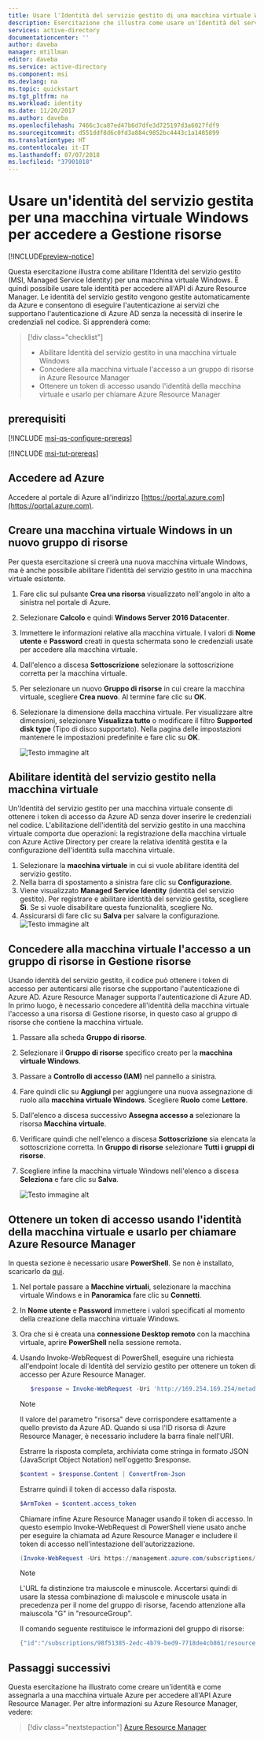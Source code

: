 ```yaml
---
title: Usare l'Identità del servizio gestito di una macchina virtuale Windows per accedere ad Azure Resource Manager
description: Esercitazione che illustra come usare un'Identità del servizio gestito di una macchina virtuale Windows per accedere ad Azure Resource Manager.
services: active-directory
documentationcenter: ''
author: daveba
manager: mtillman
editor: daveba
ms.service: active-directory
ms.component: msi
ms.devlang: na
ms.topic: quickstart
ms.tgt_pltfrm: na
ms.workload: identity
ms.date: 11/20/2017
ms.author: daveba
ms.openlocfilehash: 7466c3ca87ed47b6d7dfe3d725197d3a6027fdf9
ms.sourcegitcommit: d551ddf8d6c0fd3a884c9852bc4443c1a1485899
ms.translationtype: HT
ms.contentlocale: it-IT
ms.lasthandoff: 07/07/2018
ms.locfileid: "37901018"
---
```

# <a name="use-a-windows-vm-managed-service-identity-msi-to-access-resource-manager"></a>Usare un'identità del servizio gestita per una macchina virtuale Windows per accedere a Gestione risorse

[!INCLUDE[preview-notice](../../../includes/active-directory-msi-preview-notice.md)]

Questa esercitazione illustra come abilitare l'Identità del servizio gestito (MSI, Managed Service Identity) per una macchina virtuale Windows. È quindi possibile usare tale identità per accedere all'API di Azure Resource Manager. Le identità del servizio gestito vengono gestite automaticamente da Azure e consentono di eseguire l'autenticazione ai servizi che supportano l'autenticazione di Azure AD senza la necessità di inserire le credenziali nel codice. Si apprenderà come:

> [!div class="checklist"]
> * Abilitare Identità del servizio gestito in una macchina virtuale Windows 
> * Concedere alla macchina virtuale l'accesso a un gruppo di risorse in Azure Resource Manager 
> * Ottenere un token di accesso usando l'identità della macchina virtuale e usarlo per chiamare Azure Resource Manager

## <a name="prerequisites"></a>prerequisiti

[!INCLUDE [msi-qs-configure-prereqs](../../../includes/active-directory-msi-qs-configure-prereqs.md)]

[!INCLUDE [msi-tut-prereqs](../../../includes/active-directory-msi-tut-prereqs.md)]

## <a name="sign-in-to-azure"></a>Accedere ad Azure
Accedere al portale di Azure all'indirizzo [https://portal.azure.com](https://portal.azure.com).

## <a name="create-a-windows-virtual-machine-in-a-new-resource-group"></a>Creare una macchina virtuale Windows in un nuovo gruppo di risorse

Per questa esercitazione si creerà una nuova macchina virtuale Windows,  ma è anche possibile abilitare l'identità del servizio gestito in una macchina virtuale esistente.

1.  Fare clic sul pulsante **Crea una risorsa** visualizzato nell'angolo in alto a sinistra nel portale di Azure.
2.  Selezionare **Calcolo** e quindi **Windows Server 2016 Datacenter**. 
3.  Immettere le informazioni relative alla macchina virtuale. I valori di **Nome utente** e **Password** creati in questa schermata sono le credenziali usate per accedere alla macchina virtuale.
4.  Dall'elenco a discesa **Sottoscrizione** selezionare la sottoscrizione corretta per la macchina virtuale.
5.  Per selezionare un nuovo **Gruppo di risorse** in cui creare la macchina virtuale, scegliere **Crea nuovo**. Al termine fare clic su **OK**.
6.  Selezionare la dimensione della macchina virtuale. Per visualizzare altre dimensioni, selezionare **Visualizza tutto** o modificare il filtro **Supported disk type** (Tipo di disco supportato). Nella pagina delle impostazioni mantenere le impostazioni predefinite e fare clic su **OK**.

    ![Testo immagine alt](../media/msi-tutorial-windows-vm-access-arm/msi-windows-vm.png)

## <a name="enable-msi-on-your-vm"></a>Abilitare identità del servizio gestito nella macchina virtuale 

Un'Identità del servizio gestito per una macchina virtuale consente di ottenere i token di accesso da Azure AD senza dover inserire le credenziali nel codice. L'abilitazione dell'identità del servizio gestito in una macchina virtuale comporta due operazioni: la registrazione della macchina virtuale con Azure Active Directory per creare la relativa identità gestita e la configurazione dell'identità sulla macchina virtuale.

1.  Selezionare la **macchina virtuale** in cui si vuole abilitare identità del servizio gestito.  
2.  Nella barra di spostamento a sinistra fare clic su **Configurazione**. 
3.  Viene visualizzato **Managed Service Identity** (identità del servizio gestito). Per registrare e abilitare identità del servizio gestita, scegliere **Sì**. Se si vuole disabilitare questa funzionalità, scegliere No. 
4.  Assicurarsi di fare clic su **Salva** per salvare la configurazione.  
    ![Testo immagine alt](../media/msi-tutorial-linux-vm-access-arm/msi-linux-extension.png)

## <a name="grant-your-vm-access-to-a-resource-group-in-resource-manager"></a>Concedere alla macchina virtuale l'accesso a un gruppo di risorse in Gestione risorse
Usando identità del servizio gestito, il codice può ottenere i token di accesso per autenticarsi alle risorse che supportano l'autenticazione di Azure AD.  Azure Resource Manager supporta l'autenticazione di Azure AD.  In primo luogo, è necessario concedere all'identità della macchina virtuale l'accesso a una risorsa di Gestione risorse, in questo caso al gruppo di risorse che contiene la macchina virtuale.  

1.  Passare alla scheda **Gruppo di risorse**. 
2.  Selezionare il **Gruppo di risorse** specifico creato per la **macchina virtuale Windows**. 
3.  Passare a **Controllo di accesso (IAM)** nel pannello a sinistra. 
4.  Fare quindi clic su **Aggiungi** per aggiungere una nuova assegnazione di ruolo alla **macchina virtuale Windows**.  Scegliere **Ruolo** come **Lettore**. 
5.  Dall'elenco a discesa successivo **Assegna accesso a** selezionare la risorsa **Macchina virtuale**. 
6.  Verificare quindi che nell'elenco a discesa **Sottoscrizione** sia elencata la sottoscrizione corretta. In **Gruppo di risorse** selezionare **Tutti i gruppi di risorse**. 
7.  Scegliere infine la macchina virtuale Windows nell'elenco a discesa **Seleziona** e fare clic su **Salva**.

    ![Testo immagine alt](../media/msi-tutorial-windows-vm-access-arm/msi-windows-permissions.png)

## <a name="get-an-access-token-using-the-vm-identity-and-use-it-to-call-azure-resource-manager"></a>Ottenere un token di accesso usando l'identità della macchina virtuale e usarlo per chiamare Azure Resource Manager 

In questa sezione è necessario usare **PowerShell**.  Se non è installato, scaricarlo da [qui](https://docs.microsoft.com/powershell/azure/overview?view=azurermps-4.3.1). 

1.  Nel portale passare a **Macchine virtuali**, selezionare la macchina virtuale Windows e in **Panoramica** fare clic su **Connetti**. 
2.  In **Nome utente** e **Password** immettere i valori specificati al momento della creazione della macchina virtuale Windows. 
3.  Ora che si è creata una **connessione Desktop remoto** con la macchina virtuale, aprire **PowerShell** nella sessione remota. 
4.  Usando Invoke-WebRequest di PowerShell, eseguire una richiesta all'endpoint locale di Identità del servizio gestito per ottenere un token di accesso per Azure Resource Manager.

    ```powershell
       $response = Invoke-WebRequest -Uri 'http://169.254.169.254/metadata/identity/oauth2/token?api-version=2018-02-01&resource=https%3A%2F%2Fmanagement.azure.com%2F' -Method GET -Headers @{Metadata="true"}
    ```
    
    > [!NOTE]
    > Il valore del parametro "risorsa" deve corrispondere esattamente a quello previsto da Azure AD. Quando si usa l'ID risorsa di Azure Resource Manager, è necessario includere la barra finale nell'URI.
    
    Estrarre la risposta completa, archiviata come stringa in formato JSON (JavaScript Object Notation) nell'oggetto $response. 
    
    ```powershell
    $content = $response.Content | ConvertFrom-Json
    ```
    Estrarre quindi il token di accesso dalla risposta.
    
    ```powershell
    $ArmToken = $content.access_token
    ```
    
    Chiamare infine Azure Resource Manager usando il token di accesso. In questo esempio Invoke-WebRequest di PowerShell viene usato anche per eseguire la chiamata ad Azure Resource Manager e includere il token di accesso nell'intestazione dell'autorizzazione.
    
    ```powershell
    (Invoke-WebRequest -Uri https://management.azure.com/subscriptions/<SUBSCRIPTION ID>/resourceGroups/<RESOURCE GROUP>?api-version=2016-06-01 -Method GET -ContentType "application/json" -Headers @{ Authorization ="Bearer $ArmToken"}).content
    ```
    > [!NOTE] 
    > L'URL fa distinzione tra maiuscole e minuscole. Accertarsi quindi di usare la stessa combinazione di maiuscole e minuscole usata in precedenza per il nome del gruppo di risorse, facendo attenzione alla maiuscola "G" in "resourceGroup".
        
    Il comando seguente restituisce le informazioni del gruppo di risorse:

    ```powershell
    {"id":"/subscriptions/98f51385-2edc-4b79-bed9-7718de4cb861/resourceGroups/DevTest","name":"DevTest","location":"westus","properties":{"provisioningState":"Succeeded"}}
    ```

## <a name="next-steps"></a>Passaggi successivi

Questa esercitazione ha illustrato come creare un'identità e come assegnarla a una macchina virtuale Azure per accedere all'API Azure Resource Manager.  Per altre informazioni su Azure Resource Manager, vedere:

> [!div class="nextstepaction"]
>[Azure Resource Manager](/azure/azure-resource-manager/resource-group-overview)

